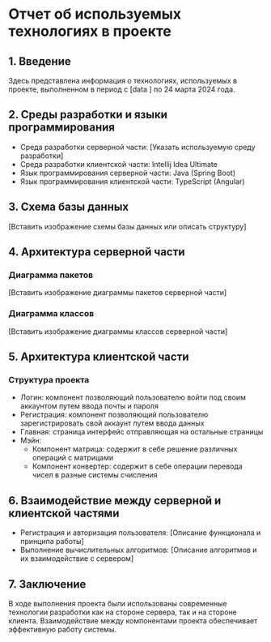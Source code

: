 # Отчет об используемых технологиях в проекте

## 1. Введение
Здесь представлена информация о технологиях, используемых в проекте, выполненном в период с [data ] по 24 марта 2024 года.

## 2. Среды разработки и языки программирования
- Среда разработки серверной части: [Указать используемую среду разработки]
- Среда разработки клиентской части: Intellij Idea Ultimate
- Язык программирования серверной части: Java (Spring Boot)
- Язык программирования клиентской части: TypeScript (Angular)

## 3. Схема базы данных
[Вставить изображение схемы базы данных или описать структуру]

## 4. Архитектура серверной части
### Диаграмма пакетов
[Вставить изображение диаграммы пакетов серверной части]

### Диаграмма классов
[Вставить изображение диаграммы классов серверной части]

## 5. Архитектура клиентской части
### Структура проекта
- Логин: компонент позволяющий пользователю войти под своим аккаунтом путем ввода почты и пароля
- Регистрация: компонент позволяющий пользователю зарегистрировать  свой аккаунт путем ввода данных
- Главная: страница интерфейс отправляющая на остальные страницы
- Мэйн:
  - Компонент матрица: содержит в себе решение различных операций с матрицами
  - Компонент конвертер: содержит в себе операции перевода чисел в разные системы счисления

## 6. Взаимодействие между серверной и клиентской частями
- Регистрация и авторизация пользователя: [Описание функционала и принципа работы]
- Выполнение вычислительных алгоритмов: [Описание алгоритмов и их взаимодействие с сервером]

## 7. Заключение
В ходе выполнения проекта были использованы современные технологии разработки как на стороне сервера, так и на стороне клиента. Взаимодействие между компонентами проекта обеспечивает эффективную работу системы.


